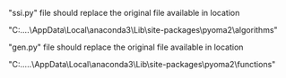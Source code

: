 "ssi.py" file should replace the original file available in location 

"C:\....\AppData\Local\anaconda3\Lib\site-packages\pyoma2\algorithms"


"gen.py" file should replace the original file available in location 

"C:\.....\AppData\Local\anaconda3\Lib\site-packages\pyoma2\functions"